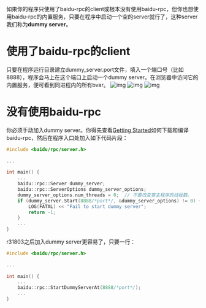 如果你的程序只使用了baidu-rpc的client或根本没有使用baidu-rpc，但你也想使用baidu-rpc的内置服务，只要在程序中启动一个空的server就行了，这种server我们称为**dummy server**。

# 使用了baidu-rpc的client

只要在程序运行目录建立dummy_server.port文件，填入一个端口号（比如8888），程序会马上在这个端口上启动一个dummy server。在浏览器中访问它的内置服务，便可看到同进程内的所有bvar。
![img](http://wiki.baidu.com/download/attachments/71337189/image2015-12-25%2017%3A46%3A20.png?version=1&modificationDate=1451036781000&api=v2)
![img](http://wiki.baidu.com/download/attachments/71337189/image2015-12-25%2017%3A47%3A30.png?version=1&modificationDate=1451036850000&api=v2)
![img](http://wiki.baidu.com/download/attachments/71337189/image2015-12-25%2017%3A48%3A24.png?version=1&modificationDate=1451036904000&api=v2)

# 没有使用baidu-rpc

你必须手动加入dummy server。你得先查看[Getting Started](http://wiki.baidu.com/display/RPC/Getting+Started)如何下载和编译baidu-rpc，然后在程序入口处加入如下代码片段：

```c++
#include <baidu/rpc/server.h>
 
...
 
int main() {
    ...
    baidu::rpc::Server dummy_server;
    baidu::rpc::ServerOptions dummy_server_options;
    dummy_server_options.num_threads = 0;  // 不要改变寄主程序的线程数。
    if (dummy_server.Start(8888/*port*/, &dummy_server_options) != 0) {
        LOG(FATAL) << "Fail to start dummy server";
        return -1;
    }
    ...
}
```

r31803之后加入dummy server更容易了，只要一行：

```c++
#include <baidu/rpc/server.h>
 
...
 
int main() {
    ...
    baidu::rpc::StartDummyServerAt(8888/*port*/);
    ...
}
```
